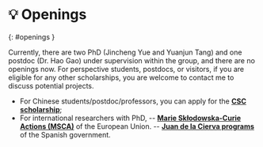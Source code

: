 
# 💡 Openings
{: #openings }

Currently, there are two PhD (Jincheng Yue and Yuanjun Tang) and one postdoc (Dr. Hao Gao) under supervision within the group, and there are no openings now.
For perspective students, postdocs, or visitors, if you are eligible for any other scholarships, you are welcome to contact me to discuss potential projects.
- For Chinese students/postdoc/professors, you can apply for the <b>[CSC scholarship](https://www.csc.edu.cn/)</b>;
- For international researchers with PhD, 
    -- <b>[Marie Skłodowska-Curie Actions (MSCA)](https://marie-sklodowska-curie-actions.ec.europa.eu/actions/postdoctoral-fellowships)</b> of the European Union. 
    -- <b>[Juan de la Cierva programs](https://www.aei.gob.es/en/announcements/announcements-finder/ayudas-contratos-juan-cierva-2024)</b> of the Spanish government. 
